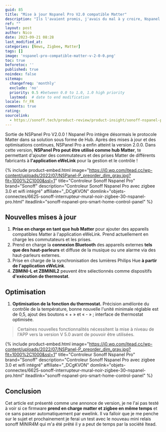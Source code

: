 ```yaml
---
guid: 85
title: "Mise à jour Nspanel Pro V2.0 compatible Matter"
description: "Ils l'avaient promis, j'avais du mal à y croire, Nspanel pro est désormais compatible Matter avec la mise à jour du firmware 2.0, maintenant quelles sont les conditions à voir"
ref: ""
layout: post
author: Nico
date: 2023-09-21 08:28
last_modified_at: 
categories: [News, Zigbee, Matter]
tags: []
image: 'nspanel-pro-compatible-matter-v-2-0-0.png'
toc: true
beforetoc: ''
published: true
noindex: false
sitemap:
  changefreq: 'monthly'
  exclude: 'no'
  priority: 0.5 #between 0.0 to 1.0, 1.0 high priority
  lastmod:  # date to end modification
locale: fr_FR
comments: true
rating:  
sourcelink:
  - https://sonoff.tech/product-review/product-insight/sonoff-nspanel-pro-version-update-information-and-faq/
---
```


Sortie de NSPanel Pro V2.0.0 ! Nspanel Pro intègre désormais le protocole Matter dans sa solution sous forme de Hub.
Après des mises à jour et des optimisations continues, NSPanel Pro a enfin atteint la version 2.0.0. Dans cette version, **NSPanel Pro peut être utilisé comme hub Matter**, te permettant d'ajouter des commutateurs et des prises Matter de différents fabricants à **l'application eWeLink** pour la gestion et le contrôle !

{% include product-embed.html image="https://i0.wp.com/itead.cc/wp-content/uploads/2022/07/NSPanel-P_preorder_dim_gray.jpg?fit=1000%2C1000&ssl=1" title="Controleur Sonoff Nspanel Pro" brand="Sonoff" description="Controleur Sonoff Nspanel Pro avec zigbee 3.0 et wifi intégré" affiliate="_DCgKVON" domlink="objets-connectes/6625-sonoff-interrupteur-mural-noir-zigbee-30-nspanel-pro.html" iteadlink="sonoff-nspanel-pro-smart-home-control-panel" %}

## Nouvelles mises à jour

1. **Prise en charge en tant que hub Matter** pour ajouter des appareils compatibles Matter à l'application eWeLink. Prend actuellement en charge les commutateurs et les prises.
2. Prend en charge la **connexion Bluetooth** des appareils externes **tels que des haut-parleurs** et diffuse de la musique ou une alarme via des haut-parleurs externes.
3. Prise en charge de la synchronisation des lumières Philips Hue **à partir de l'application eWeLink**.
4. **ZBMINI-L et ZBMINIL2** peuvent être sélectionnés comme dispositifs **d'exécution de thermostat**.


## Optimisation

1. **Optimisation de la fonction du thermostat.** Précision améliorée du contrôle de la température, bonne nouvelle l'unité minimale réglable est de 0,5, ajout des boutons « + » et « - » ; interface de thermostat optimisée.

> Certaines nouvelles fonctionnalités nécessitent la mise à niveau de l'APP vers la version V 5.0 avant de pouvoir être utilisées.

{% include product-embed.html image="https://i0.wp.com/itead.cc/wp-content/uploads/2022/07/NSPanel-P_preorder_dim_gray.jpg?fit=1000%2C1000&ssl=1" title="Controleur Sonoff Nspanel Pro" brand="Sonoff" description="Controleur Sonoff Nspanel Pro avec zigbee 3.0 et wifi intégré" affiliate="_DCgKVON" domlink="objets-connectes/6625-sonoff-interrupteur-mural-noir-zigbee-30-nspanel-pro.html" iteadlink="sonoff-nspanel-pro-smart-home-control-panel" %}

## Conclusion

Cet article est présenté comme une annonce de version, je ne l'ai pas testé à voir si ce firmware **prend en charge matter et zigbee en même temps** et ce sans passer automatiquement par ewelink. Il va falloir que je me penche sur le sujet et prochainement je ferai un test avec le nouveau mini relais sonoff MINIR4M qui m'a été prêté il y a peut de temps par la société Itead.

